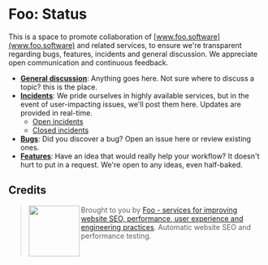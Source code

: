 # Foo: Status

This is a space to promote collaboration of [www.foo.software](www.foo.software) and related services, to ensure we're transparent regarding bugs, features, incidents and general discussion. We appreciate open communication and continuous feedback.

- **[General discussion](https://github.com/foo-software/discussion/issues)**: Anything goes here. Not sure where to discuss a topic? this is the place.
- **[Incidents](https://github.com/foo-software/incidents/issues)**: We pride ourselves in highly available services, but in the event of user-impacting issues, we'll post them here. Updates are provided in real-time.
  - [Open incidents](https://github.com/foo-software/incidents/issues)
  - [Closed incidents](https://github.com/foo-software/incidents/issues?q=is%3Aissue+is%3Aclosed)
- **[Bugs](https://github.com/foo-software/bugs/issues)**: Did you discover a bug? Open an issue here or review existing ones.
- **[Features](https://github.com/foo-software/features/issues)**: Have an idea that would really help your workflow? It doesn't hurt to put in a request. We're open to any ideas, even half-baked.

## Credits

> <img src="https://lighthouse-check.s3.amazonaws.com/images/logo-simple-blue-light-512.png" width="100" height="100" align="left" /> Brought to you by [Foo - services for improving website SEO, performance, user experience and engineering practices](https://www.foo.software). Automatic website SEO and performance testing.<br/><br/><br/>
